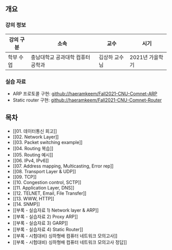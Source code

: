 ## 개요

### 강의 정보

| 강의 구분 | 소속 | 교수 | 시기 |
| --- | --- | --- | --- |
| 학부 수업 | 충남대학교 공과대학 컴퓨터공학과 | 김상하 교수님 | 2021년 가을학기 |

### 실습 자료

- ARP 프로토콜 구현: [github://haeramkeem/Fall2021-CNU-Comnet-ARP](https://github.com/haeramkeem/Fall2021-CNU-Comnet-ARP)
- Static router 구현: [github://haeramkeem/Fall2021-CNU-Comnet-Router](https://github.com/haeramkeem/Fall2021-CNU-Comnet-Router)
## 목차

- [[01. 데이터통신 회고]]
- [[02. Network Layer]]
- [[03. Packet switching example]]
- [[04. Routing 복습]]
- [[05. Routing 예시]]
- [[06. IPv4, IPv6]]
- [[07. Address mapping, Multicasting, Error rep]]
- [[08. Transport Layer & UDP]]
- [[09. TCP]]
- [[10. Congestion control, SCTP]]
- [[11. Application Layer, DNS]]
- [[12. TELNET, Email, File Transfer]]
- [[13. WWW,  HTTP]]
- [[14. SNMP]]
- [[부록 - 실습자료 1) Network layer & ARP]]
- [[부록 - 실습자료 2) Proxy ARP]]
- [[부록 - 실습자료 3) GARP]]
- [[부록 - 실습자료 4) Static Router]]
- [[부록 - 시험대비) 싱하형배 컴퓨터 네트워크 모의고사]]
- [[부록 - 시험대비) 싱하형배 컴퓨터 네트워크 모의고사 정답]]